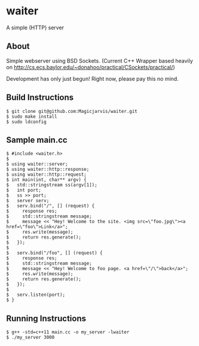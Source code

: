waiter
======

A simple (HTTP) server

## About
Simple webserver using BSD Sockets. (Current C++ Wrapper based heavily on http://cs.ecs.baylor.edu/~donahoo/practical/CSockets/practical/)

Development has only just begun! Right now, please pay this no mind.

## Build Instructions

    $ git clone git@github.com:Magicjarvis/waiter.git
    $ sudo make install
    $ sudo ldconfig

## Sample main.cc
    $ #include <waiter.h>
    $
    $ using waiter::server;
    $ using waiter::http::response;
    $ using waiter::http::request;
    $ int main(int, char** argv) {
    $   std::stringstream ss(argv[1]);
    $   int port;
    $   ss >> port;
    $   server serv;
    $   serv.bind("/", [] (request) {
    $     response res;  
    $     std::stringstream message;
    $     message << "Hey! Welcome to the site. <img src=\"foo.jpg\"><a href=\"foo\">Link</a>";
    $     res.write(message);
    $     return res.generate();
    $   });
    $ 
    $   serv.bind("/foo", [] (request) {
    $     response res;  
    $     std::stringstream message;
    $     message << "Hey! Welcome to foo page. <a href=\"/\">back</a>";
    $     res.write(message);
    $     return res.generate();
    $   });
    $ 
    $   serv.listen(port);
    $ }

## Running Instructions
    $ g++ -std=c++11 main.cc -o my_server -lwaiter
    $ ./my_server 3000
